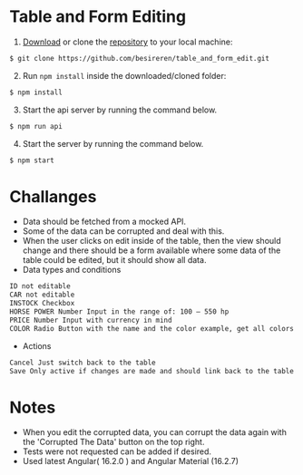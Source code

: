 # Table and Form Editing
1. [Download](https://gitlab.com/tripetto/examples/angular/repository/master/archive.zip) or clone the [repository](https://gitlab.com/tripetto/examples/angular) to your local machine:
```bash
$ git clone https://github.com/besireren/table_and_form_edit.git
```

2. Run `npm install` inside the downloaded/cloned folder:
```bash
$ npm install
```

3. Start the api server by running the command below. 
```bash
$ npm run api
```

4. Start the server by running the command below. 
```bash
$ npm start
```

# Challanges
- Data should be fetched from a mocked API.
- Some of the data can be corrupted and deal with this.
- When the user clicks on edit inside of the table, then the view should change and there should
be a form available where some data of the table could be edited, but it should show all data.
- Data types and conditions
```bash
ID not editable
CAR not editable
INSTOCK Checkbox
HORSE POWER Number Input in the range of: 100 – 550 hp
PRICE Number Input with currency in mind
COLOR Radio Button with the name and the color example, get all colors out of the mock data
```
- Actions
```bash
Cancel Just switch back to the table
Save Only active if changes are made and should link back to the table were the data should also be changed
```
# Notes
- When you edit the corrupted data, you can corrupt the data again with the 'Corrupted The Data' button on the top right.
- Tests were not requested can be added if desired.
- Used latest Angular( 16.2.0 ) and Angular Material (16.2.7)

